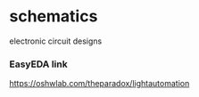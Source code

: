# schematics
electronic circuit designs
### EasyEDA link
https://oshwlab.com/theparadox/lightautomation
